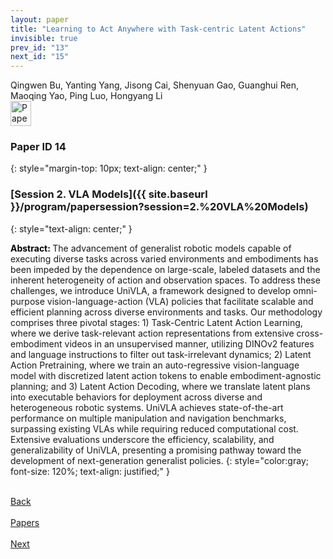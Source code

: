 ```yaml
---
layout: paper
title: "Learning to Act Anywhere with Task-centric Latent Actions"
invisible: true
prev_id: "13"
next_id: "15"
---
```

<div class="paper-authors">
  <div class="paper-author-box">
    <div class="paper-author-name">Qingwen Bu, Yanting Yang, Jisong Cai, Shenyuan Gao, Guanghui Ren, Maoqing Yao, Ping Luo, Hongyang Li</div>
    <div class="paper-author-uni"></div>
  </div>
</div>

<div class="paper-pdf">
  <div>
    <a href="https://www.roboticsproceedings.org/rss21/p014.pdf" title="Download PDF" target="_blank">
      <img src="{{ site.baseurl }}/images/paper_link_cardinal_red.png" alt="Paper PDF" width="33" height="40" />
    </a>
  </div>
</div>

### Paper ID 14
{: style="margin-top: 10px; text-align: center;" }

### [Session 2. VLA Models]({{ site.baseurl }}/program/papersession?session=2.%20VLA%20Models)
{: style="text-align: center;" }

<b style="color: black;">Abstract: </b>The advancement of generalist robotic models capable of executing diverse tasks across varied environments and embodiments has been impeded by the dependence on large-scale, labeled datasets and the inherent heterogeneity of action and observation spaces. To address these challenges, we introduce UniVLA, a framework designed to develop omni-purpose vision-language-action (VLA) policies that facilitate scalable and efficient planning across diverse environments and tasks. Our methodology comprises three pivotal stages: 1) Task-Centric Latent Action Learning, where we derive task-relevant action representations from extensive cross-embodiment videos in an unsupervised manner, utilizing DINOv2 features and language instructions to filter out task-irrelevant dynamics; 2) Latent Action Pretraining, where we train an auto-regressive vision-language model with discretized latent action tokens to enable embodiment-agnostic planning; and 3) Latent Action Decoding, where we translate latent plans into executable behaviors for deployment across diverse and heterogeneous robotic systems. UniVLA achieves state-of-the-art performance on multiple manipulation and navigation benchmarks, surpassing existing VLAs while requiring reduced computational cost. Extensive evaluations underscore the efficiency, scalability, and generalizability of UniVLA, presenting a promising pathway toward the development of next-generation generalist policies.
{: style="color:gray; font-size: 120%; text-align: justified;" }

<div class="paper-menu">
  <div class="paper-menu-inner">
    <a href="{{ site.baseurl }}/program/papers/13/" title="Previous Paper">
            <div class="paper-menu-icon">
                <i class="fa fa-chevron-left"></i><br>
                <span class="paper-menu-label">Back</span>
            </div>
        </a>
    <a href="{{ site.baseurl }}/program/papers" title="All Papers">
      <div class="paper-menu-icon">
        <i class="fa fa-list"></i><br>
        <span class="paper-menu-label">Papers</span>
      </div>
    </a>
    <a href="{{ site.baseurl }}/program/papers/15/" title="Next Paper">
            <div class="paper-menu-icon">
                <i class="fa fa-chevron-right"></i><br>
                <span class="paper-menu-label">Next</span>
            </div>
        </a>
  </div>
</div>
